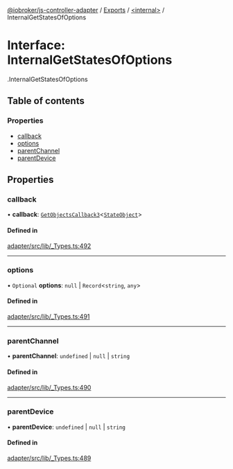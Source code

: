 [@iobroker/js-controller-adapter](../README.md) / [Exports](../modules.md) / [<internal\>](../modules/internal_.md) / InternalGetStatesOfOptions

# Interface: InternalGetStatesOfOptions

[<internal>](../modules/internal_.md).InternalGetStatesOfOptions

## Table of contents

### Properties

- [callback](internal_.InternalGetStatesOfOptions.md#callback)
- [options](internal_.InternalGetStatesOfOptions.md#options)
- [parentChannel](internal_.InternalGetStatesOfOptions.md#parentchannel)
- [parentDevice](internal_.InternalGetStatesOfOptions.md#parentdevice)

## Properties

### callback

• **callback**: [`GetObjectsCallback3`](../modules/internal_.md#getobjectscallback3)<[`StateObject`](internal_.StateObject.md)\>

#### Defined in

[adapter/src/lib/_Types.ts:492](https://github.com/ioBroker/ioBroker.js-controller/blob/b9cc8f0d/packages/adapter/src/lib/_Types.ts#L492)

___

### options

• `Optional` **options**: ``null`` \| `Record`<`string`, `any`\>

#### Defined in

[adapter/src/lib/_Types.ts:491](https://github.com/ioBroker/ioBroker.js-controller/blob/b9cc8f0d/packages/adapter/src/lib/_Types.ts#L491)

___

### parentChannel

• **parentChannel**: `undefined` \| ``null`` \| `string`

#### Defined in

[adapter/src/lib/_Types.ts:490](https://github.com/ioBroker/ioBroker.js-controller/blob/b9cc8f0d/packages/adapter/src/lib/_Types.ts#L490)

___

### parentDevice

• **parentDevice**: `undefined` \| ``null`` \| `string`

#### Defined in

[adapter/src/lib/_Types.ts:489](https://github.com/ioBroker/ioBroker.js-controller/blob/b9cc8f0d/packages/adapter/src/lib/_Types.ts#L489)
